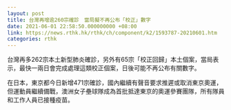 ```yaml
---
layout: post
title: 台灣再增逾260宗確診　當局擬不再公布「校正」數字
date: 2021-06-01 22:58:50.000000000 +08:00
link: https://news.rthk.hk/rthk/ch/component/k2/1593787-20210601.htm
categories: rthk
---
```


台灣再多262宗本土新型肺炎確診，另外有65宗「校正回歸」本土個案，當局表示，最快一兩日會完成處理這類校正個案，日後可能不再公布有關數字。

在日本，東京都今日新增471宗確診，國內繼續有聲音要求推遲或取消東京奧運，但運動員繼續備戰，澳洲女子壘球隊成為首批抵達東京的奧運參賽團隊，所有隊員和工作人員已接種疫苗。
